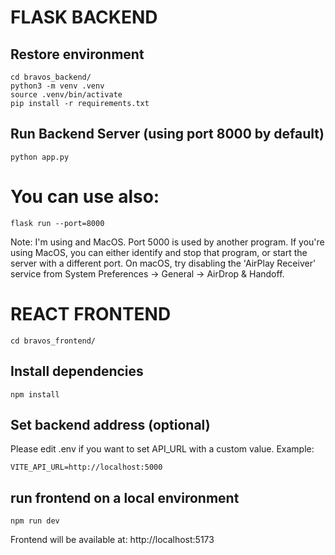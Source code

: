 # FLASK BACKEND
## Restore environment
```console
cd bravos_backend/
python3 -m venv .venv
source .venv/bin/activate
pip install -r requirements.txt
```
## Run Backend Server (using port 8000 by default)
```console
python app.py
```

# You can use also:
```console
flask run --port=8000
```

Note: I'm using and MacOS. Port 5000 is used by another program. 
If you're using MacOS, you can either identify and stop that program, or start the server with a different port.
On macOS, try disabling the 'AirPlay Receiver' service from System Preferences -> General -> AirDrop & Handoff.

# REACT FRONTEND
```console
cd bravos_frontend/
```

## Install dependencies
```console 
npm install
```

## Set backend address (optional)
Please edit .env if you want to set API_URL with a custom value. Example:
```console 
VITE_API_URL=http://localhost:5000
```

## run frontend on a local environment 
```console
npm run dev
```

Frontend will be available at:
http://localhost:5173
